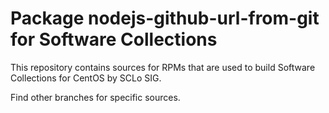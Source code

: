 # Package nodejs-github-url-from-git for Software Collections

This repository contains sources for RPMs that are used
to build Software Collections for CentOS by SCLo SIG.

Find other branches for specific sources.
